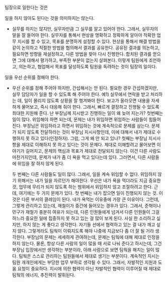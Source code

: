


팀장으로 일한다는 것은

일을 하지 않아도 된다는 것을 의미하지는 않는다.
 - 실무를 하지는 않지만, 실무자만큼 그 실무를 알고 있어야 한다.
   그래서, 실무자의 말을 잘 들어야 한다. 실무자를 통해서 현상을 명확하고 정확하게 알아야 적확한 업무 지시를 할 수 있고, 목표를 분명하게 설정할 수 있다. 현상을 통해서 해결 방법을 같이 논의하고 적절한 방법을 협의해서 결과를 공유한다.
   공유된 결과를 의논하고, 필요하면 방향을 재설정하고, 다른 방법을 찾아 다시 진행한다.
   합치된 결과를 얻으면 그에 대해서 평가하고, 부족한 부분이 없는지 살펴본다. 
   이렇게 팀원에게 조언하고, 의논하고, 협업해서 목표를 달성하도록 팀원을 독려하는 것이 팀장의 일이다. 

일을 우선 순위를 정해야 한다.
 - 우선 순위를 정해 주어야 하지만, 간섭해서는 안 된다.
   필요한 경우 간섭하겠지만, 실무 담당자가 일을 할 수 있도록 해 주어야 한다.
   예1) 
   실무에서 연락을 받고 처리하는 데, 일이 몰리지 않도록 상황을 잘 챙겨봐야 한다. 보고가 올라오면 내용을 자세하게 물어보고, 즉시 대응해 줘야 한다.
   그래서, 빠르게 결정하고 진행될 수 있도록 최대한 지원해 준다.
   난 부장님께 지시받고 진행하는 일이 왜 늦어 지는가? 
   첫번째는 일이 많다. 위임해야 하면 되는데, 문제는 내가 위임하면 위임하는 사람들이 힘들어 진다.
   부장님은 위임하라고 하면서 위임하는 것에 계속적으로 문제를 삼는다. 문제가 되지 않도록 전달하라는 것이 부장님 지시사항인데, 이에 대해서 내가 제대로 수행하지 못 하고 있다(인정하자).
   그럼, 그게 왜 안 되고 있나? 첫째는 부장님 지시사항을 제대로 이해하지 못 하고 있다는 것이 문제다. 제대로 이해할려고 물어보면 이야기가 길어지고, 문제의 핵심과 목표가 제대로 전달되지 않는다. 이건 다른 사람도 마찬가지인데, 문제가 내가 좀 더 욕을 먹고 있다는데 있다. 
   그러면서, 다른 사람들에 위임을 잘 하지 않게 된다. 

   두 번째는 다른 사람들도 일이 많다. 그래서, 일을 계속 위임할 수 없다.
   위임하지 않기 위해서는 내가 일을 자르던가 해야한다.
   우선은 내가 욕을 먹더라도 지금 중요한 것, 업무에 무리가 되지 않도록 하는 범위에서 위임하지 않고 조절하려고 한다. 근데, 여기에는 두 가지 문제가 있다. 첫 번째는 내가 잡으면 일이 진행되지 않는 것. 이것은 다른 부서의 클레임이 된다. 내가 욕먹는 이유중에 가장 큰 이유이다. 
   그런데, 그렇게 관리하고 있는데, 재철이가 중간에 들어오는 경우가 있다. 그래서, 준혁이나 민구가 재철가 충분히 여유가 되는데, 다른 인원들에게 넘겨서 다른 인원들이 그걸 하느라 중요한 일에 집중하지 못 하고 있는 걸 많이 보게 된다. 사실 한 소리하고 싶지만, 하지 않는 게 좋다고 생각한다. 자기들 선에서 협력하고 있는 걸 내가 깨고 싶지 않다. 그렇게라도 팀웍이 이뤄지도록 해야 나중에 지금보다 좀 더 잘 될 거라 생각한다. 부장님의 문제는 세세하게 관여하는데, 문제는 팀웍에 대해 제대로 인정을 하지 않는다. 물론, 항상 다른 사람의 일이 많을 때 서로 나눠 준다고 하시는데, 그건 부장님 입장에서만 생각하는 부분이라, 아래 사람으로 보면 팀웍을 해치는 일이 많다. 팀웍은 스스로 관리하는 팀원들에서 제대로 생기는 부분이다. 계속적인 지시는 팀원 개개인에게는 부당한 업무 부하로 생각될 수 있다. 그래서, 자발적인 지원과 도움 요청이 중요하다. 지시에 의한 협력이 아닌 자발적인 협력이 이루어질 때 제대로 팀웍의 에너지, 추진력이 발휘된다. 


   
